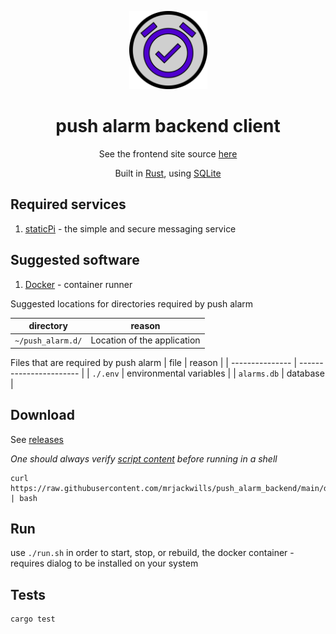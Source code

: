<p align="center">
 <img src='./.github/logo.svg' width='125px'/>
</p>

<h1 align="center">push alarm backend client</h1>

<p align="center">
	See the frontend site source <a href='https://www.github.com/mrjackwills/push_alarm_frontend' target='_blank' rel='noopener noreferrer'>here</a>
</p>

<p align="center">
	Built in <a href='https://www.rust-lang.org/' target='_blank' rel='noopener noreferrer'>Rust</a>, using <a href='https://www.sqlite.org/' target='_blank' rel='noopener noreferrer'>SQLite</a>
</p>

## Required services

1) <a href='https://www.staticpi.com/' target='_blank' rel='noopener noreferrer'>staticPi</a> - the simple and secure messaging service

## Suggested software

1) <a href='https://www.docker.com/' target='_blank' rel='noopener noreferrer'>Docker</a> - container runner

Suggested locations for directories required by push alarm

| directory             | reason                      |
| --------------------- | --------------------------- |
| ```~/push_alarm.d/``` | Location of the application |

Files that are required by push alarm
| file            | reason                  |
| --------------- | ----------------------- |
| ```./.env```    | environmental variables |
| ```alarms.db``` | database                |

## Download

See <a href="https://github.com/mrjackwills/push_alarm_backend/releases" target='_blank' rel='noopener noreferrer'>releases</a>

*One should always verify <a href='https://github.com/mrjackwills/push_alarm_backend/blob/main/download.sh' target='_blank' rel='noopener noreferrer'>script content</a> before running in a shell*

```shell
curl https://raw.githubusercontent.com/mrjackwills/push_alarm_backend/main/download.sh | bash
```

## Run

use ```./run.sh``` in order to start, stop, or rebuild, the docker container - requires dialog to be installed on your system

## Tests

```bash
cargo test
```

